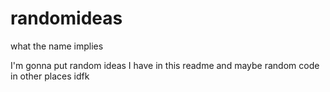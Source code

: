 # randomideas
what the name implies


I'm gonna put random ideas I have in this readme and maybe random code in other places idfk
